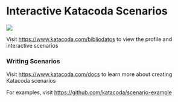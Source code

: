 # Interactive Katacoda Scenarios

[![](http://shields.katacoda.com/katacoda/bibliodatos/count.svg)](https://www.katacoda.com/bibliodatos "Get your profile on Katacoda.com")

Visit https://www.katacoda.com/bibliodatos to view the profile and interactive scenarios

### Writing Scenarios
Visit https://www.katacoda.com/docs to learn more about creating Katacoda scenarios

For examples, visit https://github.com/katacoda/scenario-example
